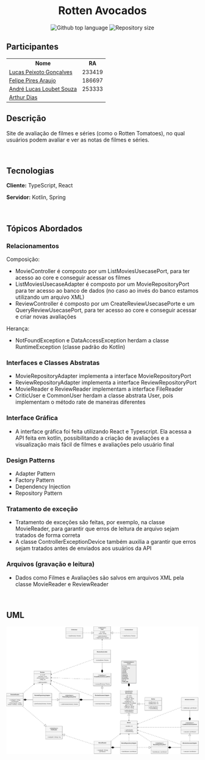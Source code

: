 <h1 align="center">Rotten Avocados</h1>

<p align="center">
  <img alt="Github top language" src="https://img.shields.io/github/languages/count/andluca/projeto322?color=25ba4d">
  <img alt="Repository size" src="https://img.shields.io/github/repo-size/andluca/projeto322?color=25ba4d">
</p>

## Participantes

<table>
  <tr>
    <th>
      Nome
    </th>
    <th>
      RA
    </th>
  </tr>
  <tr>
    <td><a href="https://github.com/lucaspeixotg">Lucas Peixoto Gonçalves</a></td>
    <td>233419</td>
  </tr>
  <tr>
    <td><a href="https://github.com/piresflp">Felipe Pires Araujo</a></td>
    <td>186697</td>
  </tr>
  <tr>
    <td><a href="https://github.com/andluca/">André Lucas Loubet Souza</a></td>
    <td>253333</td>
  </tr>
  <tr>
    <td><a href="https://github.com/artuurdias">Arthur Dias</a></td>
    <td></td>
  </tr>
</table>


## Descrição
Site de avaliação de filmes e séries (como o Rotten Tomatoes), no qual usuários podem avaliar e ver as notas de filmes e séries.

<br>

## Tecnologias
**Cliente:** TypeScript, React

**Servidor:** Kotlin, Spring  

<br>

## Tópicos Abordados

### Relacionamentos
Composição: 
+ MovieController é composto por um ListMoviesUsecasePort, para ter acesso ao core e conseguir acessar os filmes
+ ListMoviesUsecaseAdapter é composto por um MovieRepositoryPort para ter acesso ao banco de dados (no caso ao invés do banco estamos utilizando um arquivo XML)
+ ReviewController é composto por um CreateReviewUsecasePorte e um QueryReviewUsecasePort, para ter acesso ao core e conseguir acessar e criar novas avaliações

Herança:
+ NotFoundException e DataAccessException herdam a classe RuntimeException (classe padrão do Kotlin)

### Interfaces e Classes Abstratas
+ MovieRepositoryAdapter implementa a interface MovieRepositoryPort
+ ReviewRepositoryAdapter implementa a interface ReviewRepositoryPort
+ MovieReader e ReviewReader implementam a interface FileReader
+ CriticUser e CommonUser herdam a classe abstrata User, pois implementam o método rate de maneiras diferentes

### Interface Gráfica
+ A interface gráfica foi feita utilizando React e Typescript. Ela acessa a API feita em kotlin, possibilitando a criação de avaliações e a visualização mais fácil de filmes e avaliações pelo usuário final

### Design Patterns
+ Adapter Pattern
+ Factory Pattern
+ Dependency Injection
+ Repository Pattern

### Tratamento de exceção
+ Tratamento de exceções são feitas, por exemplo, na classe MovieReader, para garantir que erros de leitura de arquivo sejam tratados de forma correta
+ A classe ControllerExceptionDevice também auxilia a garantir que erros sejam tratados antes de enviados aos usuários da API

### Arquivos (gravação e leitura)
+ Dados como Filmes e Avaliações são salvos em arquivos XML pela classe MovieReader e ReviewReader

<br>

## UML
<img alt="UML Diagram" src="uml.png" />
